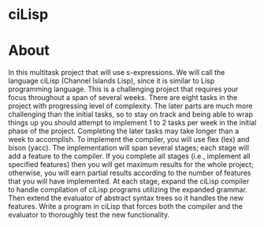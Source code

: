 # ciLisp

# About
In this multitask project that will use s-expressions. We will call the language ciLisp (Channel Islands Lisp), since it is similar to Lisp programming language.
This is a challenging project that requires your focus throughout a span of several weeks. There are eight tasks in the project with progressing level of complexity. The later parts are much more challenging than the initial tasks, so to stay on track and being able to wrap things up you should attempt to implement 1 to 2 tasks per week in the initial phase of the project. Completing the later tasks may take longer than a week to accomplish.
To implement the compiler, you will use flex (lex) and bison (yacc). 
The implementation will span several stages; each stage will add a feature to the compiler. If you complete all stages (i.e., implement all specified features) then you will get maximum results for the whole project; otherwise, you will earn partial results according to the number of features that you will have implemented.
At each stage, expand the ciLisp compiler to handle compilation of ciLisp programs utilizing the expanded grammar. Then extend the evaluator of abstract syntax trees so it handles the new features. Write a program in ciLisp that forces both the compiler and the evaluator to thoroughly test the new functionality.
